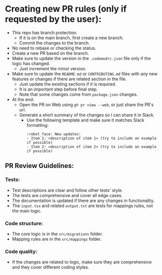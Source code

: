 # Creating new PR rules (only if requested by the user):

- This repo has branch protection.
  - If it is on the main branch, first create a new branch.
  - Commit the changes to the branch.
- No need to rebase or checking the status.
- Create a new PR based on the branch.
- Make sure to update the version in the `.codemodrc.json` file only if the logic has changed.
  - Just increment the minor version.
- Make sure to update the `README.md` or `CONTRIBUTING.md` files with any new features or changes if there are related section in the file.
  - Just update the existing sections if it is required.
  - It is an important step before final step.
  - Note that some changes come from `package.json` changes.
- At the end:
  - Open the PR on Web using `gh pr view --web`, or just share the PR's url.
  - Generate a short summary of the changes so I can share it in Slack.
    - Use the following template and make sure it matches Slack formatting:
      ```
      :robot_face: New updates:
      - Item 1: <description of item 1> (try to include an example if possible)
      - Item 2: <description of item 2> (try to include an example if possible)
      ```

## PR Review Guidelines:

### Tests:

- Test descriptions are clear and follow other tests' style.
- The tests are comprehensive and cover all edge cases.
- The documentation is updated if there are any changes in functionality.
- The `input.tsx` and related `output.txt` are tests for mappings rules, not the main logic.

### Code structure:

- The core logic is in the `src/migrations` folder.
- Mapping rules are in the `src/mappings` folder.

### Code quality:

- If the changes are related to logic, make sure they are comprehensive and they cover different coding styles.
